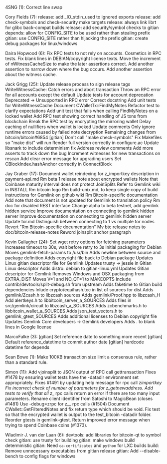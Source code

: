 4SNG (1):
Correct line swap

Cory Fields (7):
release: add \_IO_stdin_used to ignored exports
release: add check-symbols and check-security make targets
release: always link librt for glibc back-compat builds
release: add security/symbol checks to gitian
depends: allow for CONFIG_SITE to be used rather than stealing prefix
gitian: use CONFIG_SITE rather than hijacking the prefix
gitian: create debug packages for linux/windows

Daira Hopwood (6):
Fix RPC tests to not rely on accounts.
Cosmetics in RPC tests.
Fix blank lines in DEBIAN/copyright license texts.
Move the increment of nWitnessCacheSize to make the later assertions correct.
Add another assertion to narrow down where the bug occurs.
Add another assertion about the witness cache.

Jack Grigg (25):
Update release process to sign release tags
WriteWitnessCache: Catch errors and abort transaction
Throw an RPC error for all accounts except the default
Update tests for account deprecation
Deprecated -> Unsupported in RPC error
Correct docstring
Add unit tests for WriteWitnessCache
Document CWalletTx::FindMyNotes
Refactor test to clarify expectations
Add unit test that fails when calling FindMyNotes on a locked wallet
Add RPC test showing correct handling of JS txns from blockchain
Break the RPC test by encrypting the mirroring wallet
Delay caching of nullifiers when wallet is locked
Update comments
Only ignore runtime errors caused by failed note decryption
Remaining changes from bitcoin/bitcoin#6854
[gitian] Don't call "make check-symbols"
Fix Makefiles so "make dist" will run
Render full version correctly in configure.ac
Update libsnark to include determinism fix
Address review comments
Add more asserts to track down the bug
Increment witnesses for new transactions on rescan
Add clear error message for upgrading users
Set CBlockIndex.hashAnchor correctly in ConnectBlock

Jay Graber (17):
Document wallet reindexing for z_importkey description in payment-api.md
Rm beta 1 release note about encrypted wallets
Note that Coinbase maturity interval does not protect JoinSplits
Refer to Gemlink wiki in INSTALL
Rm bitcoin logo
Rm build-unix.md, to keep single copy of build instructions for Gemlink on github wiki
Rm Bitcoin-specific documentation
Add note that document is not updated for Gemlink to translation policy
Rm doc for disabled REST interface
Change alpha to beta testnet, add gemlink hidden service
Improve documentation on connecting to gemlink hidden server
Improve documentation on connecting to gemlink hidden server
Update tor.md
Distinguish between connecting to 1 vs multiple tor nodes
Revert "Rm Bitcoin-specific documentation"
Mv btc release notes to doc/bitcoin-release-notes
Reword joinsplit anchor paragraph

Kevin Gallagher (24):
Set wget retry options for fetching parameters
Increases timeout to 30s, wait before retry to 3s
Initial packaging for Debian
Moves gemlink-fetch-params to /usr/bin
Adds newline between source and package definition
Adds copyright file back to Debian package
Updates Linux gitian descriptor file for Gemlink
Updates trusty -> jessie in Gitian Linux descriptor
Adds distro: debian to gitian-linux.yml
Updates Gitian descriptor for Gemlink
Removes Windows and OSX packaging from EXTRA_DIST
Moves V=1 and NO_QT=1 to MAKEOPTS
Include contrib/devtools/split-debug.sh from upstream
Adds faketime to Gitian build dependencies
Inlude crypto/equihash.tcc in list of sources for dist
Adds gemlink/Zcash.h to libzcash sources
Adds gemlink/Proof.hpp to libzcash_H
Add alertkeys.h to libbitcoin_server_a_SOURCES
Adds files in src/gemlink/circuit to libzcash_a_SOURCES
Adds zcbenchmarks.h to libbitcoin_wallet_a_SOURCES
Adds json_test_vectors.h to gemlink_gtest_SOURCES
Adds additional licenses to Debian copyright file
Updates Gemlink Core developers -> Gemlink developers
Adds . to blank lines in Google license

MarcoFalke (3):
[gitian] Set reference date to something more recent
[gitian] Default reference_datetime to commit author date
[gitian] hardcode datetime for depends

Sean Bowe (1):
Make 100KB transaction size limit a consensus rule, rather than a standard rule.

Simon (11):
Add vjoinsplit to JSON output of RPC call gettransaction
Fixes #1478 by ensuring wallet tests have the -datadir environment set appropriately.
Fixes #1491 by updating help message for rpc call z*importkey
Fix incorrect check of number of parameters for z_getnewaddress.
Add tests to verify that all z*\_ rpc calls return an error if there are too many input parameters.
Rename client identifier from Satoshi to MagicBean (closes #1481)
Use -debug=zrpc for z\_\_ rpc calls (#1504)
Document CWallet::GetFilteredNotes and fix return type which should be void.
Fix test so that the encrypted wallet is output to the test_bitcoin -datadir folder.
Reorder gtests in gemlink-gtest.
Return improved error message when trying to spend Coinbase coins (#1373).

Wladimir J. van der Laan (6):
devtools: add libraries for bitcoin-qt to symbol check
gitian: use trusty for building
gitian: make windows build deterministic
gitian: Need `ca-certificates` and `python` for LXC builds
build: Remove unnecessary executables from gitian release
gitian: Add --disable-bench to config flags for windows
